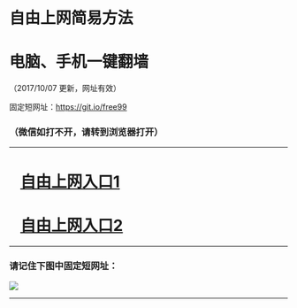 ﻿# 自由上网简易方法

# 电脑、手机一键翻墙

（2017/10/07 更新，网址有效）

固定短网址：https://git.io/free99

### （微信如打不开，请转到浏览器打开）


***





# &nbsp;&nbsp; <a href="http://ft2429625248.fwq-tz-1001.info/fwqtz01.html?t=10070016655 " target="_blank">自由上网入口1</a>
# &nbsp;&nbsp; <a href="http://ft2978628287.fwq-tz-1002.info/fwqtz02.html?t=100700125298 " target="_blank">自由上网入口2</a>
***

### 请记住下图中固定短网址：

<img src="https://s3-us-west-2.amazonaws.com/fwq-1001/yjfq-20170905okok.png" /> 


***

